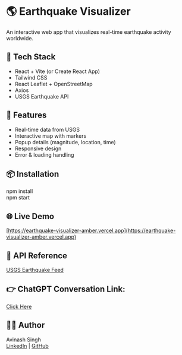 # 🌎 Earthquake Visualizer

An interactive web app that visualizes real-time earthquake activity worldwide.

## 🔧 Tech Stack
- React + Vite (or Create React App)
- Tailwind CSS
- React Leaflet + OpenStreetMap
- Axios
- USGS Earthquake API

## 🚀 Features
- Real-time data from USGS
- Interactive map with markers
- Popup details (magnitude, location, time)
- Responsive design
- Error & loading handling

## 📦 Installation
npm install  
npm start

## 🌐 Live Demo
[https://earthquake-visualizer-amber.vercel.app](https://earthquake-visualizer-amber.vercel.app)

## 🧠 API Reference
[USGS Earthquake Feed](https://earthquake.usgs.gov/earthquakes/feed/v1.0/summary/all_day.geojson)

## 👉 **ChatGPT Conversation Link:** 
[Click Here](https://chatgpt.com/share/69021f52-5d50-8008-8a24-3d4fb735913e)

## 🧑‍💻 Author
Avinash Singh  
[LinkedIn](https://linkedin.com/in/avinash-singh-6b2a362a5/) | [GitHub](https://github.com/Avinash-Singh-13)
